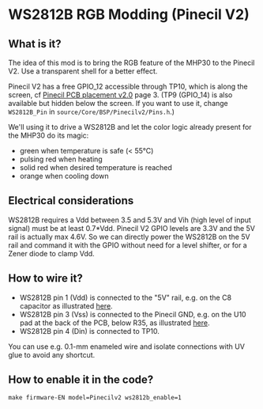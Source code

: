 # WS2812B RGB Modding (Pinecil V2)

## What is it?

The idea of this mod is to bring the RGB feature of the MHP30 to the Pinecil V2.
Use a transparent shell for a better effect.

Pinecil V2 has a free GPIO_12 accessible through TP10, which is along the screen, cf [Pinecil PCB placement v2.0](https://files.pine64.org/doc/Pinecil/Pinecil_PCB_placement_v2.0_20220608.pdf) page 3. (TP9 (GPIO_14) is also available but hidden below the screen. If you want to use it, change `WS2812B_Pin` in `source/Core/BSP/Pinecilv2/Pins.h`.)

We'll using it to drive a WS2812B and let the color logic already present for the MHP30 do its magic:

- green when temperature is safe (< 55°C)
- pulsing red when heating
- solid red when desired temperature is reached
- orange when cooling down

## Electrical considerations

WS2812B requires a Vdd between 3.5 and 5.3V and Vih (high level of input signal) must be at least 0.7*Vdd.
Pinecil V2 GPIO levels are 3.3V and the 5V rail is actually max 4.6V.
So we can directly power the WS2812B on the 5V rail and command it with the GPIO without need for a level shifter, or for a Zener diode to clamp Vdd.

## How to wire it?

- WS2812B pin 1 (Vdd) is connected to the "5V" rail, e.g. on the C8 capacitor as illustrated [here](https://github.com/Ralim/IronOS/issues/1410#issuecomment-1296064392).
- WS2812B pin 3 (Vss) is connected to the Pinecil GND, e.g. on the U10 pad at the back of the PCB, below R35, as illustrated [here](https://github.com/Ralim/IronOS/issues/1410#issuecomment-1296064392).
- WS2812B pin 4 (Din) is connected to TP10.

You can use e.g. 0.1-mm enameled wire and isolate connections with UV glue to avoid any shortcut.

## How to enable it in the code?

`make firmware-EN model=Pinecilv2 ws2812b_enable=1`

